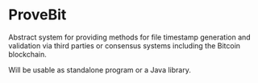 ProveBit
========

Abstract system for providing methods for file timestamp generation and validation via third parties or consensus systems including the Bitcoin blockchain.

Will be usable as standalone program or a Java library.